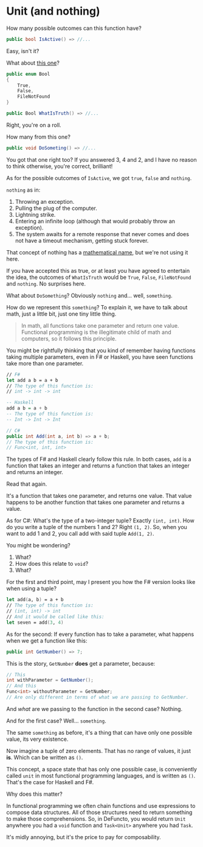 # Unit (and nothing)
How many possible outcomes can this function have?
```cs
public bool IsActive() => //...
```

Easy, isn't it?

What about [this one](https://thedailywtf.com/articles/what_is_truth_0x3f_)?

```cs
public enum Bool
{
    True,
    False,
    FileNotFound
}

public Bool WhatIsTruth() => //...
```

Right, you're on a roll.

How many from this one?

```cs
public void DoSometing() => //...
```

You got that one right too? If you answered 3, 4 and 2, and I have no reason to think otherwise, you're correct, brilliant!

As for the possible outcomes of `IsActive`, we got `true`, `false` and `nothing`.

`nothing` as in:
1. Throwing an exception.
1. Pulling the plug of the computer.
1. Lightning strike.
1. Entering an infinite loop (although that would probably throw an exception).
1. The system awaits for a remote response that never comes and does not have a timeout mechanism, getting stuck forever.

That concept of nothing has a [mathematical name](https://en.wikipedia.org/wiki/Bottom_type), but we're not using it here.

If you have accepted this as true, or at least you have agreed to entertain the idea, the outcomes of `WhatIsTruth` would be `True`, `False`, `FileNotFound` and `nothing`. No surprises here.

What about `DoSomething`? Obviously `nothing` and... well, `something`.

How do we represent this `something`? To explain it, we have to talk about math, just a little bit, just one tiny little thing.

> In math, all functions take one parameter and return one value. Functional programming is the illegitimate child of math and computers, so it follows this principle.

You might be rightfully thinking that you kind of remember having functions taking multiple parameters, even in F# or Haskell, you have seen functions take more than one parameter.

```fs
// F#
let add a b = a + b
// The type of this function is:
// int -> int -> int
```
```haskell
-- Haskell
add a b = a + b
-- The type of this function is:
-- Int -> Int -> Int
```
```cs
// C#
public int Add(int a, int b) => a + b;
// The type of this function is:
// Func<int, int, int>
```

The types of F# and Haskell clearly follow this rule. In both cases, `add` is a function that takes an integer and returns a function that takes an integer and returns an integer.

Read that again.

It's a function that takes one parameter, and returns one value. That value happens to be another function that takes one parameter and returns a value.

As for C#: What's the type of a two-integer tuple? Exactly `(int, int)`. How do you write a tuple of the numbers 1 and 2? Right `(1, 2)`. So, when you want to add 1 and 2, you call add with said tuple `Add(1, 2)`.

You might be wondering?
1. What?
1. How does this relate to `void`?
1. What?

For the first and third point, may I present you how the F# version looks like when using a tuple?
```fs
let add(a, b) = a + b
// The type of this function is:
// (int, int) -> int
// And it would be called like this:
let seven = add(3, 4)
```

As for the second: If every function has to take a parameter, what happens when we get a function like this:
```cs
public int GetNumber() => 7;
```

This is the story, `GetNumber` **does** get a parameter, because:
```cs
// This
int withParameter = GetNumber();
// And this
Func<int> withoutParameter = GetNumber;
// Are only different in terms of what we are passing to GetNumber.
```

And *what* are we passing to the function in the second case? Nothing.

And for the first case? Well... `something`.

The same `something` as before, it's a thing that can have only one possible value, its very existence.

Now imagine a tuple of zero elements. That has no range of values, it just **is**. Which can be written as `()`.

This concept, a space state that has only one possible case, is conveniently called `unit` in most functional programming languages, and is written as `()`. That's the case for Haskell and F#.

Why does this matter?

In functional programming we often chain functions and use expressions to compose data structures. All of those structures need to return something to make those comprehensions. So, in DeFuncto, you would return `Unit` anywhere you had a `void` function and `Task<Unit>` anywhere you had `Task`.

It's midly annoying, but it's the price to pay for composability.
